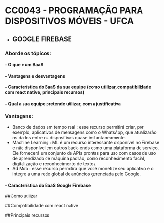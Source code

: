 # CC0043 - PROGRAMAÇÃO PARA DISPOSITIVOS MÓVEIS - UFCA

* ## GOOGLE FIREBASE

### Aborde os tópicos:

#### - O que é um BaaS
#### - Vantagens e desvantagens
#### - Característica do BaaS da sua equipe (como utilizar, compatibilidade com react native, principais recursos)
#### - Qual a sua equipe pretende utilizar, com a justificativa

### Vantagens:
* Banco de dados em tempo real : esse recurso permitirá criar, por exemplo, aplicativos de mensagens como o WhatsApp, que atualizarão os dados entre os dispositivos quase instantaneamente.
* Machine Learning : ML é um recurso interessante disponível no Firebase e não disponível em outros back-ends como uma plataforma de serviço. Ele fornecerá um conjunto de APIs prontas para uso com casos de uso de aprendizado de máquina padrão, como reconhecimento facial, digitalização e reconhecimento de textos.
* Ad Mob : esse recurso permitirá que você monetize seu aplicativo e o integre a uma rede global de anúncios gerenciada pelo Google.

#### - Característica do BaaS Google Firebase 

##Como utilizar

##Compatibilidade com react native

##Principais recursos
